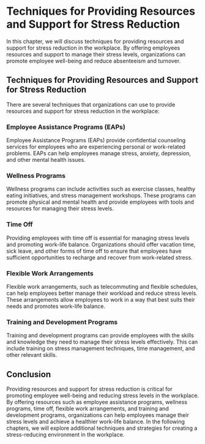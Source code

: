 # Techniques for Providing Resources and Support for Stress Reduction

In this chapter, we will discuss techniques for providing resources and support for stress reduction in the workplace. By offering employees resources and support to manage their stress levels, organizations can promote employee well-being and reduce absenteeism and turnover.

Techniques for Providing Resources and Support for Stress Reduction
-------------------------------------------------------------------

There are several techniques that organizations can use to provide resources and support for stress reduction in the workplace:

### Employee Assistance Programs (EAPs)

Employee Assistance Programs (EAPs) provide confidential counseling services for employees who are experiencing personal or work-related problems. EAPs can help employees manage stress, anxiety, depression, and other mental health issues.

### Wellness Programs

Wellness programs can include activities such as exercise classes, healthy eating initiatives, and stress management workshops. These programs can promote physical and mental health and provide employees with tools and resources for managing their stress levels.

### Time Off

Providing employees with time off is essential for managing stress levels and promoting work-life balance. Organizations should offer vacation time, sick leave, and other forms of time off to ensure that employees have sufficient opportunities to recharge and recover from work-related stress.

### Flexible Work Arrangements

Flexible work arrangements, such as telecommuting and flexible schedules, can help employees better manage their workload and reduce stress levels. These arrangements allow employees to work in a way that best suits their needs and promotes work-life balance.

### Training and Development Programs

Training and development programs can provide employees with the skills and knowledge they need to manage their stress levels effectively. This can include training on stress management techniques, time management, and other relevant skills.

Conclusion
----------

Providing resources and support for stress reduction is critical for promoting employee well-being and reducing stress levels in the workplace. By offering resources such as employee assistance programs, wellness programs, time off, flexible work arrangements, and training and development programs, organizations can help employees manage their stress levels and achieve a healthier work-life balance. In the following chapters, we will explore additional techniques and strategies for creating a stress-reducing environment in the workplace.
